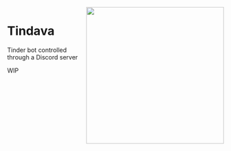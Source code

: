 <img align="right" src="http://i.imgur.com/e2BWJKr.png" height="320" width="320"/>

# Tindava
Tinder bot controlled through a Discord server

WIP
